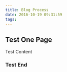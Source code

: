 ```yaml
---
title: Blog Process
date: 2016-10-19 09:31:59
tags:
---
```


## Test One Page
   Test Content
### Test End
